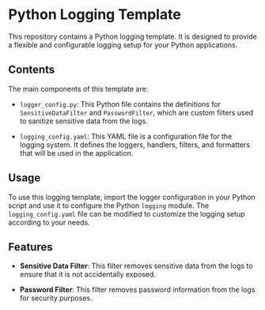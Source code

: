 # Python Logging Template

This repository contains a Python logging template. It is designed to provide a flexible and configurable logging setup for your Python applications.

## Contents

The main components of this template are:

- `logger_config.py`: This Python file contains the definitions for `SensitiveDataFilter` and `PasswordFilter`, which are custom filters used to sanitize sensitive data from the logs.

- `logging_config.yaml`: This YAML file is a configuration file for the logging system. It defines the loggers, handlers, filters, and formatters that will be used in the application.

## Usage

To use this logging template, import the logger configuration in your Python script and use it to configure the Python `logging` module. The `logging_config.yaml` file can be modified to customize the logging setup according to your needs.

## Features

- **Sensitive Data Filter**: This filter removes sensitive data from the logs to ensure that it is not accidentally exposed.

- **Password Filter**: This filter removes password information from the logs for security purposes.
